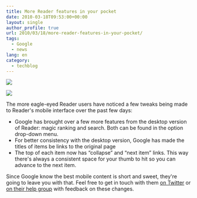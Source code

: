 ```yaml
---
title: More Reader features in your pocket
date: 2010-03-18T09:53:00+00:00
layout: single
author_profile: true
url: 2010/03/18/more-reader-features-in-your-pocket/
tags:
  - Google
  - news
lang: en
category: 
  - techblog
---
```

[![](http://4.bp.blogspot.com/_vaUVXcmC3OI/S6Hw3zEHkqI/AAAAAAAABSg/gebaAPxhcsE/s1600/menu-options.png)](http://4.bp.blogspot.com/_vaUVXcmC3OI/S6Hw3zEHkqI/AAAAAAAABSg/gebaAPxhcsE/s1600-h/menu-options.png)

[![](http://1.bp.blogspot.com/_vaUVXcmC3OI/S6Hw37KWEJI/AAAAAAAABSk/ZyK2Ewz2Sps/s1600/mobile-header.png)](http://1.bp.blogspot.com/_vaUVXcmC3OI/S6Hw37KWEJI/AAAAAAAABSk/ZyK2Ewz2Sps/s1600-h/mobile-header.png)

The more eagle-eyed Reader users have noticed a few tweaks being made to Reader's mobile interface over the past few days:

* Google has brought over a few more features from the desktop version of Reader: magic ranking and search. Both can be found in the option drop-down menu.
* For better consistency with the desktop version, Google has made the titles of items be links to the original page
* The top of each item now has “collapse” and “next item” links. This way there's always a consistent space for your thumb to hit so you can advance to the next item.

Since Google know the best mobile content is short and sweet, they're going to leave you with that. Feel free to get in touch with them [on Twitter](http://twitter.com/googlereader) or [on their help group](http://www.google.com/support/forum/p/reader) with feedback on these changes.

